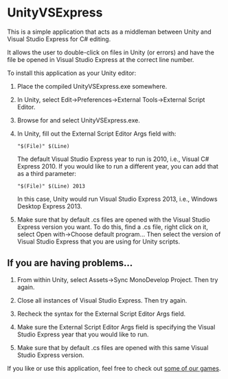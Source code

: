 UnityVSExpress
==============

This is a simple application that acts as a middleman between Unity and Visual Studio Express for C# editing.

It allows the user to double-click on files in Unity (or errors) and have the file be opened in Visual Studio Express at the correct line number.

To install this application as your Unity editor:

1. Place the compiled UnityVSExpress.exe somewhere.

2. In Unity, select Edit&#8594;Preferences&#8594;External Tools&#8594;External Script Editor.

3. Browse for and select UnityVSExpress.exe.

4. In Unity, fill out the External Script Editor Args field with:

    ```
    "$(File)" $(Line)
    ```

    The default Visual Studio Express year to run is 2010, i.e., Visual C# Express 2010. If you would like to run a different year, you can add that as a third parameter:

    ```
    "$(File)" $(Line) 2013
    ```

    In this case, Unity would run Visual Studio Express 2013, i.e., Windows Desktop Express 2013.

5. Make sure that by default .cs files are opened with the Visual Studio Express version you want.
To do this, find a .cs file, right click on it, select Open with&#8594;Choose default program...
Then select the version of Visual Studio Express that you are using for Unity scripts.

If you are having problems...
-----------------------------

1. From within Unity, select Assets&#8594;Sync MonoDevelop Project. Then try again.

2. Close all instances of Visual Studio Express. Then try again.

3. Recheck the syntax for the External Script Editor Args field.

4. Make sure the External Script Editor Args field is specifying the Visual Studio Express year that you would like to run.

5. Make sure that by default .cs files are opened with this same Visual Studio Express version.

If you like or use this application, feel free to check out [some of our games](http://www.bogturtlegames.com).
